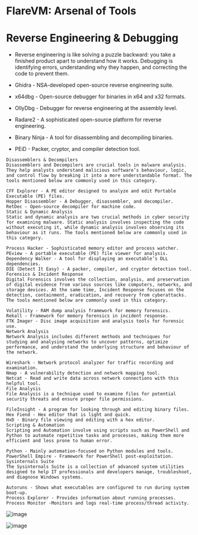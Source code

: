 # FlareVM: Arsenal of Tools

# Reverse Engineering & Debugging
- Reverse engineering is like solving a puzzle backward: you take a finished product apart to understand how it works. Debugging is identifying errors, understanding why they happen, and correcting the code to prevent them.

- Ghidra - NSA-developed open-source reverse engineering suite.
- x64dbg - Open-source debugger for binaries in x64 and x32 formats.
- OllyDbg - Debugger for reverse engineering at the assembly level.
- Radare2 - A sophisticated open-source platform for reverse engineering.
- Binary Ninja - A tool for disassembling and decompiling binaries.
- PEiD - Packer, cryptor, and compiler detection tool.

```
Disassemblers & Decompilers
Disassemblers and Decompilers are crucial tools in malware analysis. They help analysts understand malicious software’s behaviour, logic, and control flow by breaking it into a more understandable format. The tools mentioned below are commonly used in this category.

CFF Explorer - A PE editor designed to analyze and edit Portable Executable (PE) files.
Hopper Disassembler - A Debugger, disassembler, and decompiler.
RetDec - Open-source decompiler for machine code.
Static & Dynamic Analysis
Static and dynamic analysis are two crucial methods in cyber security for examining malware. Static analysis involves inspecting the code without executing it, while dynamic analysis involves observing its behaviour as it runs. The tools mentioned below are commonly used in this category.

Process Hacker - Sophisticated memory editor and process watcher.
PEview - A portable executable (PE) file viewer for analysis.
Dependency Walker - A tool for displaying an executable’s DLL dependencies.
DIE (Detect It Easy) - A packer, compiler, and cryptor detection tool.
Forensics & Incident Response
Digital Forensics involves the collection, analysis, and preservation of digital evidence from various sources like computers, networks, and storage devices. At the same time, Incident Response focuses on the detection, containment, eradication, and recovery from cyberattacks. The tools mentioned below are commonly used in this category.

Volatility - RAM dump analysis framework for memory forensics.
Rekall - Framework for memory forensics in incident response.
FTK Imager - Disc image acquisition and analysis tools for forensic use.
Network Analysis
Network Analysis includes different methods and techniques for studying and analysing networks to uncover patterns, optimize performance, and understand the underlying structure and behaviour of the network.

Wireshark - Network protocol analyzer for traffic recording and examination.
Nmap - A vulnerability detection and network mapping tool.
Netcat - Read and write data across network connections with this helpful tool.
File Analysis
File Analysis is a technique used to examine files for potential security threats and ensure proper file permissions.

FileInsight - A program for looking through and editing binary files.
Hex Fiend - Hex editor that is light and quick.
HxD - Binary file viewing and editing with a hex editor.
Scripting & Automation
Scripting and Automation involve using scripts such as PowerShell and Python to automate repetitive tasks and processes, making them more efficient and less prone to human error.

Python - Mainly automation-focused on Python modules and tools.
PowerShell Empire - Framework for PowerShell post-exploitation.
Sysinternals Suite
The Sysinternals Suite is a collection of advanced system utilities designed to help IT professionals and developers manage, troubleshoot, and diagnose Windows systems.

Autoruns - Shows what executables are configured to run during system boot-up.
Process Explorer - Provides information about running processes.
Process Monitor -Monitors and logs real-time process/thread activity.
```
![image](https://github.com/user-attachments/assets/5888074c-ef81-4ecf-b02e-052302b02dd4)

![image](https://github.com/user-attachments/assets/3c9aeb50-ba94-481e-b22d-d6afb49abf1f)

